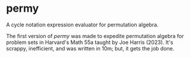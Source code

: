 # permy
A cycle notation expression evaluator for permutation algebra. 

The first version of _permy_ was made to expedite permutation algebra for problem sets in Harvard's Math 55a taught by Joe Harris (2023). It's scrappy, inefficient, and was written in 10m; but, it gets the job done. 